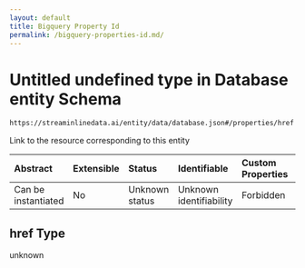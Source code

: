 ```yaml
---
layout: default
title: Bigquery Property Id
permalink: /bigquery-properties-id.md/
---
```

# Untitled undefined type in Database entity Schema

```txt
https://streaminlinedata.ai/entity/data/database.json#/properties/href
```

Link to the resource corresponding to this entity

| Abstract            | Extensible | Status         | Identifiable            | Custom Properties | Additional Properties | Access Restrictions | Defined In                                                         |
| :------------------ | :--------- | :------------- | :---------------------- | :---------------- | :-------------------- | :------------------ | :----------------------------------------------------------------- |
| Can be instantiated | No         | Unknown status | Unknown identifiability | Forbidden         | Allowed               | none                | [database.json*](database.md "open original schema") |

## href Type

unknown
